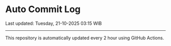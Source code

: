 # Auto Commit Log

Last updated: Tuesday, 21-10-2025 03:15 WIB

---

This repository is automatically updated every 2 hour using GitHub Actions.
